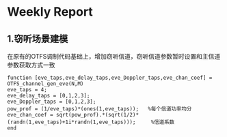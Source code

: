 # Weekly Report
## 1.窃听场景建模
在原有的OTFS调制代码基础上，增加窃听信道，窃听信道参数暂时设置和主信道参数获取方式一致
```
function [eve_taps,eve_delay_taps,eve_Doppler_taps,eve_chan_coef] = OTFS_channel_gen_eve(N,M)
eve_taps = 4;
eve_delay_taps = [0,1,2,3];
eve_Doppler_taps = [0,1,2,3];
pow_prof = (1/eve_taps)*(ones(1,eve_taps));   %每个信道功率均分
eve_chan_coef = sqrt(pow_prof).*(sqrt(1/2)*(randn(1,eve_taps)+1i*randn(1,eve_taps)));     %信道系数
end
```
